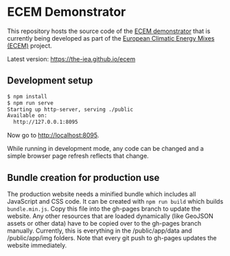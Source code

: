 # ECEM Demonstrator

This repository hosts the source code of the [ECEM demonstrator](https://the-iea.github.io/ecem) that is currently being developed as part of the [European Climatic Energy Mixes (ECEM)](http://climate.copernicus.eu/ecem-european-climatic-energy-mixes) project.

Latest version: https://the-iea.github.io/ecem

## Development setup

```bash
$ npm install
$ npm run serve
Starting up http-server, serving ./public
Available on:
  http://127.0.0.1:8095
```

Now go to <http://localhost:8095>.

While running in development mode, any code can be changed and a simple browser page refresh reflects that change.

## Bundle creation for production use

The production website needs a minified bundle which includes all JavaScript and CSS code. It can be created with `npm run build` which builds `bundle.min.js`. Copy this file into the gh-pages branch to update the website. Any other resources that are loaded dynamically (like GeoJSON assets or other data) have to be copied over to the gh-pages branch manually. Currently, this is everything in the /public/app/data and /public/app/img folders. Note that every git push to gh-pages updates the website immediately.
